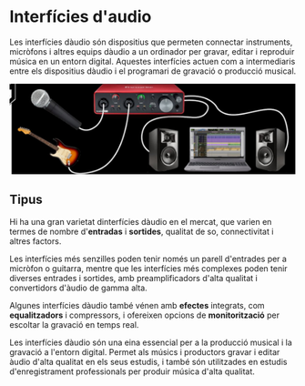 # Interfícies d'audio

Les interfícies dàudio són dispositius que permeten connectar instruments, micròfons i altres equips dàudio a un ordinador per gravar, editar i reproduir música en un entorn digital. Aquestes interfícies actuen com a intermediaris entre els dispositius dàudio i el programari de gravació o producció musical.

![](img/2023-04-26-09-21-08.png)

## Tipus

Hi ha una gran varietat dinterfícies dàudio en el mercat, que varien en termes de nombre d'**entradas** i **sortides**, qualitat de so, connectivitat i altres factors.

Les interfícies més senzilles poden tenir només un parell d'entrades per a micròfon o guitarra, mentre que les interfícies més complexes poden tenir diverses entrades i sortides, amb preamplificadors d'alta qualitat i convertidors d'àudio de gamma alta.

Algunes interfícies dàudio també vénen amb **efectes** integrats, com **equalitzadors** i compressors, i ofereixen opcions de **monitorització** per escoltar la gravació en temps real.

Les interfícies dàudio són una eina essencial per a la producció musical i la gravació a l'entorn digital. Permet als músics i productors gravar i editar àudio d'alta qualitat en els seus estudis, i també són utilitzades en estudis d'enregistrament professionals per produir música d'alta qualitat.